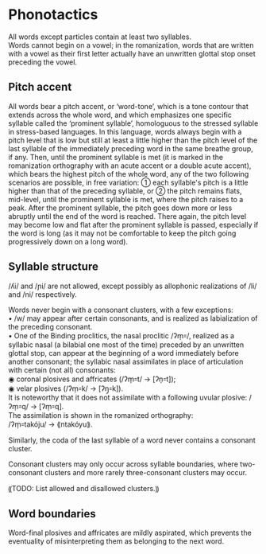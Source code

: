 # Phonotactics

All words except particles contain at least two syllables.  
Words cannot begin on a vowel; in the romanization, words that are written with a vowel as their first letter actually have an unwritten glottal stop onset preceding the vowel.  
  
  
## Pitch accent  
  
All words bear a pitch accent, or ‘word-tone’, which is a tone contour that extends across the whole word, and which emphasizes one specific syllable called the ‘prominent syllable’, homologuous to the stressed syllable in stress-based languages. In this language, words always begin with a pitch level that is low but still at least a little higher than the pitch level of the last syllable of the immediately preceding word in the same breathe group, if any. Then, until the prominent syllable is met (it is marked in the romanization orthography with an acute accent or a double acute accent), which bears the highest pitch of the whole word, any of the two following scenarios are possible, in free variation: ① each syllable's pitch is a little higher than that of the preceding syllable, or ② the pitch remains flats, mid-level, until the prominent syllable is met, where the pitch raises to a peak. After the prominent syllable, the pitch goes down more or less abruptly until the end of the word is reached. There again, the pitch level may become low and flat after the prominent syllable is passed, especially if the word is long (as it may not be comfortable to keep the pitch going progressively down on a long word).  
  
  
## Syllable structure  
  
/ʎi/ and /ɲi/ are not allowed, except possibly as allophonic realizations of /li/ and /ni/ respectively.  
  
Words never begin with a consonant clusters, with a few exceptions:  
• /w/ may appear after certain consonants, and is realized as labialization of the preceding consonant.  
• One of the Binding proclitics, the nasal proclitic /ʔm̩꞊/, realized as a syllabic nasal (a bilabial one most of the time) preceded by an unwritten glottal stop, can appear at the beginning of a word immediately before another consonant; the syllabic nasal assimilates in place of articulation with certain (not all) consonants:  
  ◉ coronal plosives and affricates (/ʔm̩꞊t/ → [ʔn̩꞊t]);  
  ◉ velar plosives (/ʔm̩꞊k/ → [ʔŋ̩꞊k]).  
It is noteworthy that it does not assimilate with a following uvular plosive: /ʔm̩꞊q/ → [ʔm̩꞊q].  
The assimilation is shown in the romanized orthography:  
  /ʔm̩꞊takóju/ → ⟪ntakóyu⟫.  
  
Similarly, the coda of the last syllable of a word never contains a consonant cluster.  
  
Consonant clusters may only occur across syllable boundaries, where two-consonant clusters and more rarely three-consonant clusters may occur.  
  
⸨TODO: List allowed and disallowed clusters.⸩  


## Word boundaries  
  
Word-final plosives and affricates are mildly aspirated, which prevents the eventuality of misinterpreting them as belonging to the next word.

